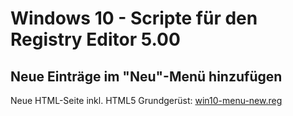 # Windows 10 - Scripte für den Registry Editor 5.00

## Neue Einträge im "Neu"-Menü hinzufügen
Neue HTML-Seite inkl. HTML5 Grundgerüst: [win10-menu-new.reg](https://github.com/k3yro/windows-registry-scripts/blob/master/win10-menu-new.reg "Link zur Datei")

